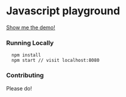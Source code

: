 # Javascript playground

[Show me the demo!](https://fpradomacat.github.io/js-playground/)

### Running Locally

```
  npm install
  npm start // visit localhost:8080
```

### Contributing

Please do!


